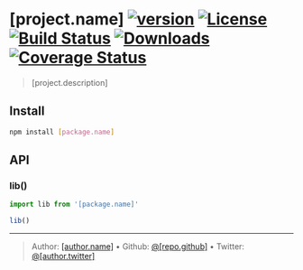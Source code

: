 # [project.name] [![version][npm-version]][npm-url] [![License][license-image]][license-url] [![Build Status][travis-image]][travis-url] [![Downloads][npm-downloads]][npm-url] [![Coverage Status][codeclimate-coverage]][codeclimate-url]

> [project.description]

## Install

```bash
npm install [package.name]
```

## API

### lib()

```js
import lib from '[package.name]'

lib()
```

---
> Author: [[author.name]]([author.website]) &bull; 
> Github: [@[repo.github]](https://github.com/[repo.github]) &bull; 
> Twitter: [@[author.twitter]](https://twitter.com/[author.twitter])

[license-url]: [license.url]
[license-image]: https://img.shields.io/github/license/[repo.github]/[repo.name].svg?style=flat-square

[travis-url]: https://travis-ci.org/[repo.github]/[repo.name]
[travis-image]: https://img.shields.io/travis/[repo.github]/[repo.name].svg?style=flat-square

[npm-url]: https://www.npmjs.com/package/[package.name]
[npm-version]: https://img.shields.io/npm/v/[package.name].svg?style=flat-square
[npm-downloads]: https://img.shields.io/npm/dm/[package.name].svg?style=flat-square

[codeclimate-url]: https://codeclimate.com/github/[repo.github]/[repo.name]
[codeclimate-coverage]: https://api.codeclimate.com/v1/badges/[REPLACEME]/test_coverage?style=flat-square
